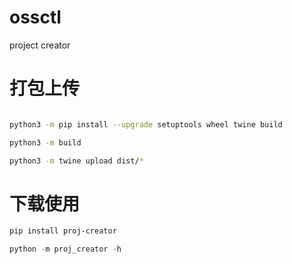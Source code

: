 # ossctl

project creator

# 打包上传
```bash

python3 -m pip install --upgrade setuptools wheel twine build

python3 -m build

python3 -m twine upload dist/*
```
# 下载使用
```bash
pip install proj-creator
```
```python
python -m proj_creator -h
```